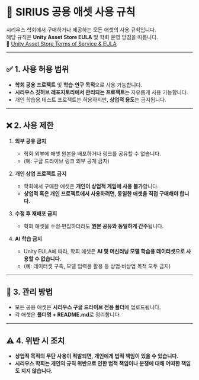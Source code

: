 # 🎨 SIRIUS 공용 애셋 사용 규칙

시리우스 학회에서 구매하거나 제공하는 모든 애셋의 사용 규칙입니다.  
해당 규칙은 **Unity Asset Store EULA** 및 학회 운영 방침을 따릅니다.  
🔗 [Unity Asset Store Terms of Service & EULA](https://unity.com/kr/legal/as-terms)

---

## ✅ 1. 사용 허용 범위
- **학회 공용 프로젝트** 및 **학습·연구 목적**으로 사용 가능합니다.
- **시리우스 깃허브 레포지토리에서 관리되는 프로젝트**는 자유롭게 사용 가능합니다.
- 개인 학습용 테스트 프로젝트는 허용하지만, **상업적 용도**는 금지됩니다.

---

## ❌ 2. 사용 제한
1. **외부 공유 금지**  
   - 학회 외부에 애셋 원본을 배포하거나 링크를 공유할 수 없습니다.  
   - (예: 구글 드라이브 링크 외부 공개 금지)

2. **개인 상업 프로젝트 금지**  
   - 학회에서 구매한 애셋은 **개인이 상업적 게임에 사용 불가**합니다.  
   - **상업적 혹은 개인 프로젝트에서 사용하려면, 동일한 애셋을 직접 구매해야 합니다.**

3. **수정 후 재배포 금지**  
   - 학회 애셋을 수정·편집하더라도 **원본 공유와 동일하게 간주**됩니다.

4. **AI 학습 금지**  
   - Unity EULA에 따라, 학회 애셋은 **AI 및 머신러닝 모델 학습용 데이터셋으로 사용할 수 없습니다.**  
   - (예: 데이터셋 구축, 모델 입력용 활용 등 상업·비상업 목적 모두 금지)

---

## 🔗 3. 관리 방법
- 모든 공용 애셋은 **시리우스 구글 드라이브 전용 폴더**에 업로드됩니다.
- 각 애셋은 **폴더명 + README.md**로 정리합니다.  

---

## ⚠️ 4. 위반 시 조치
- **상업적 목적의 무단 사용이 적발되면, 개인에게 법적 책임이 있을 수 있습니다.**
- **시리우스 학회는 개인의 규칙 위반으로 인한 법적 책임이나 분쟁에 대해 어떠한 책임도 지지 않습니다.**
